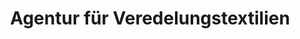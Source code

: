 ---
title: "Agentur für Veredelungstextilien"
url: /berlin/agentur-fuer-veredelungstextilien/
shop: Kleidung
---